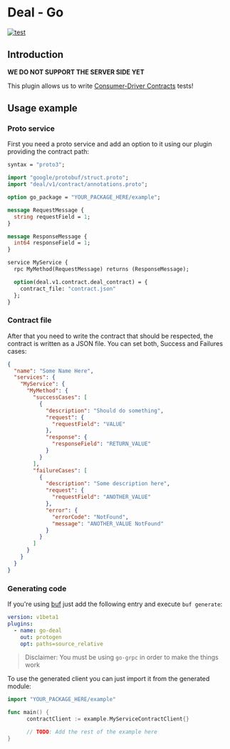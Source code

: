 # Deal - Go

[![test](https://github.com/faunists/deal-go/actions/workflows/test.yml/badge.svg)](https://github.com/faunists/deal-go/actions/workflows/test.yml)

## Introduction

__WE DO NOT SUPPORT THE SERVER SIDE YET__

This plugin allows us to write [Consumer-Driver Contracts](https://martinfowler.com/articles/consumerDrivenContracts.html) tests!

## Usage example

### Proto service

First you need a proto service and add an option to it using our plugin providing the contract path:
```protobuf
syntax = "proto3";

import "google/protobuf/struct.proto";
import "deal/v1/contract/annotations.proto";

option go_package = "YOUR_PACKAGE_HERE/example";

message RequestMessage {
  string requestField = 1;
}

message ResponseMessage {
  int64 responseField = 1;
}

service MyService {
  rpc MyMethod(RequestMessage) returns (ResponseMessage);

  option(deal.v1.contract.deal_contract) = {
    contract_file: "contract.json"
  };
}
```

### Contract file

After that you need to write the contract that should be respected, the contract is written as a JSON file.
You can set both, Success and Failures cases:
```json
{
  "name": "Some Name Here",
  "services": {
    "MyService": {
      "MyMethod": {
        "successCases": [
          {
            "description": "Should do something",
            "request": {
              "requestField": "VALUE"
            },
            "response": {
              "responseField": "RETURN_VALUE"
            }
          }
        ],
        "failureCases": [
          {
            "description": "Some description here",
            "request": {
              "requestField": "ANOTHER_VALUE"
            },
            "error": {
              "errorCode": "NotFound",
              "message": "ANOTHER_VALUE NotFound"
            }
          }
        ]
      }
    }
  }
}
```

### Generating code

If you're using [buf](https://buf.build) just add the following entry and execute `buf generate`:
```yaml
version: v1beta1
plugins:
  - name: go-deal
    out: protogen
    opt: paths=source_relative
```

> Disclaimer: You must be using `go-grpc` in order to make the things work

To use the generated client you can just import it from the generated module:
```go
import "YOUR_PACKAGE_HERE/example"

func main() {
	  contractClient := example.MyServiceContractClient{}

	  // TODO: Add the rest of the example here
}
```
